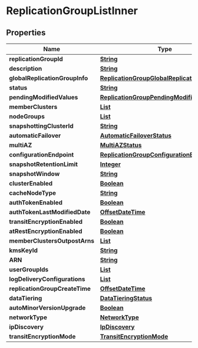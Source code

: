 

# ReplicationGroupListInner


## Properties

| Name | Type | Description | Notes |
|------------ | ------------- | ------------- | -------------|
|**replicationGroupId** | [**String**](String.md) |  |  [optional] |
|**description** | [**String**](String.md) |  |  [optional] |
|**globalReplicationGroupInfo** | [**ReplicationGroupGlobalReplicationGroupInfo**](ReplicationGroupGlobalReplicationGroupInfo.md) |  |  [optional] |
|**status** | [**String**](String.md) |  |  [optional] |
|**pendingModifiedValues** | [**ReplicationGroupPendingModifiedValues**](ReplicationGroupPendingModifiedValues.md) |  |  [optional] |
|**memberClusters** | [**List**](List.md) |  |  [optional] |
|**nodeGroups** | [**List**](List.md) |  |  [optional] |
|**snapshottingClusterId** | [**String**](String.md) |  |  [optional] |
|**automaticFailover** | [**AutomaticFailoverStatus**](AutomaticFailoverStatus.md) |  |  [optional] |
|**multiAZ** | [**MultiAZStatus**](MultiAZStatus.md) |  |  [optional] |
|**configurationEndpoint** | [**ReplicationGroupConfigurationEndpoint**](ReplicationGroupConfigurationEndpoint.md) |  |  [optional] |
|**snapshotRetentionLimit** | [**Integer**](Integer.md) |  |  [optional] |
|**snapshotWindow** | [**String**](String.md) |  |  [optional] |
|**clusterEnabled** | [**Boolean**](Boolean.md) |  |  [optional] |
|**cacheNodeType** | [**String**](String.md) |  |  [optional] |
|**authTokenEnabled** | [**Boolean**](Boolean.md) |  |  [optional] |
|**authTokenLastModifiedDate** | [**OffsetDateTime**](OffsetDateTime.md) |  |  [optional] |
|**transitEncryptionEnabled** | [**Boolean**](Boolean.md) |  |  [optional] |
|**atRestEncryptionEnabled** | [**Boolean**](Boolean.md) |  |  [optional] |
|**memberClustersOutpostArns** | [**List**](List.md) |  |  [optional] |
|**kmsKeyId** | [**String**](String.md) |  |  [optional] |
|**ARN** | [**String**](String.md) |  |  [optional] |
|**userGroupIds** | [**List**](List.md) |  |  [optional] |
|**logDeliveryConfigurations** | [**List**](List.md) |  |  [optional] |
|**replicationGroupCreateTime** | [**OffsetDateTime**](OffsetDateTime.md) |  |  [optional] |
|**dataTiering** | [**DataTieringStatus**](DataTieringStatus.md) |  |  [optional] |
|**autoMinorVersionUpgrade** | [**Boolean**](Boolean.md) |  |  [optional] |
|**networkType** | [**NetworkType**](NetworkType.md) |  |  [optional] |
|**ipDiscovery** | [**IpDiscovery**](IpDiscovery.md) |  |  [optional] |
|**transitEncryptionMode** | [**TransitEncryptionMode**](TransitEncryptionMode.md) |  |  [optional] |



